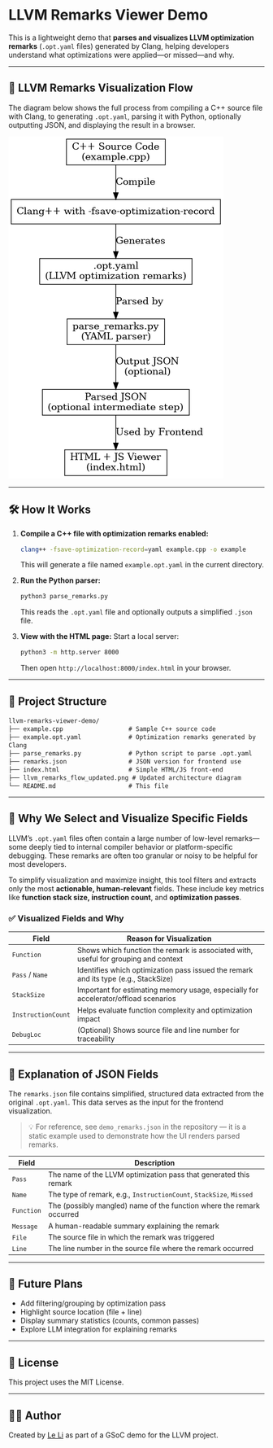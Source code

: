 # LLVM Remarks Viewer Demo

This is a lightweight demo that **parses and visualizes LLVM optimization remarks** (`.opt.yaml` files) generated by Clang, helping developers understand what optimizations were applied—or missed—and why.

---

## 🔄 LLVM Remarks Visualization Flow

The diagram below shows the full process from compiling a C++ source file with Clang, to generating `.opt.yaml`, parsing it with Python, optionally outputting JSON, and displaying the result in a browser.

![LLVM Remarks Flow](llvm_remarks_flow_updated.png)

---

## 🛠 How It Works

1. **Compile a C++ file with optimization remarks enabled:**
   ```bash
   clang++ -fsave-optimization-record=yaml example.cpp -o example
   ```

   This will generate a file named `example.opt.yaml` in the current directory.

2. **Run the Python parser:**
   ```bash
   python3 parse_remarks.py
   ```

   This reads the `.opt.yaml` file and optionally outputs a simplified `.json` file.

3. **View with the HTML page:**
   Start a local server:
   ```bash
   python3 -m http.server 8000
   ```
   Then open `http://localhost:8000/index.html` in your browser.

---

## 📁 Project Structure

```
llvm-remarks-viewer-demo/
├── example.cpp                  # Sample C++ source code
├── example.opt.yaml             # Optimization remarks generated by Clang
├── parse_remarks.py             # Python script to parse .opt.yaml
├── remarks.json                 # JSON version for frontend use
├── index.html                   # Simple HTML/JS front-end
├── llvm_remarks_flow_updated.png # Updated architecture diagram
└── README.md                    # This file
```

---

## 🎯 Why We Select and Visualize Specific Fields

LLVM’s `.opt.yaml` files often contain a large number of low-level remarks—some deeply tied to internal compiler behavior or platform-specific debugging. These remarks are often too granular or noisy to be helpful for most developers.

To simplify visualization and maximize insight, this tool filters and extracts only the most **actionable, human-relevant** fields. These include key metrics like **function stack size, instruction count**, and **optimization passes**.

### ✅ Visualized Fields and Why

| Field              | Reason for Visualization                                                                 |
|--------------------|-------------------------------------------------------------------------------------------|
| `Function`         | Shows which function the remark is associated with, useful for grouping and context      |
| `Pass` / `Name`    | Identifies which optimization pass issued the remark and its type (e.g., StackSize)      |
| `StackSize`        | Important for estimating memory usage, especially for accelerator/offload scenarios      |
| `InstructionCount` | Helps evaluate function complexity and optimization impact                               |
| `DebugLoc`         | (Optional) Shows source file and line number for traceability                            |

---

## 🧾 Explanation of JSON Fields

The `remarks.json` file contains simplified, structured data extracted from the original `.opt.yaml`. This data serves as the input for the frontend visualization.

> 💡 For reference, see `demo_remarks.json` in the repository — it is a static example used to demonstrate how the UI renders parsed remarks.

| Field       | Description                                                                 |
|-------------|-----------------------------------------------------------------------------|
| `Pass`      | The name of the LLVM optimization pass that generated this remark           |
| `Name`      | The type of remark, e.g., `InstructionCount`, `StackSize`, `Missed`         |
| `Function`  | The (possibly mangled) name of the function where the remark occurred       |
| `Message`   | A human-readable summary explaining the remark                              |
| `File`      | The source file in which the remark was triggered                           |
| `Line`      | The line number in the source file where the remark occurred                |

---

## 🚀 Future Plans

- Add filtering/grouping by optimization pass
- Highlight source location (file + line)
- Display summary statistics (counts, common passes)
- Explore LLM integration for explaining remarks

---

## 📜 License

This project uses the MIT License.

---

## 🙋‍♀️ Author

Created by [Le Li](https://github.com/leyli16) as part of a GSoC demo for the LLVM project.
